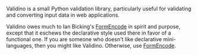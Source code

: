 Validino is a small Python validation library, particularly useful for validating and converting input data in web applications.

Validino owes much to Ian Bicking's [FormEncode](http://formencode.org) in spirit and purpose, except that it eschews the declarative style used there in favor of a functional one.  If you are someone who doesn't like declarative mini-languages, then you might like Validino.  Otherwise, use [FormEncode](http://formencode.org).